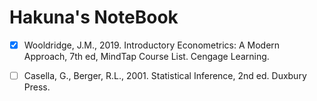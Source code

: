 # Hakuna's NoteBook

- [X] Wooldridge, J.M., 2019. Introductory Econometrics: A Modern Approach, 7th ed, MindTap Course List. Cengage Learning.

- [ ] Casella, G., Berger, R.L., 2001. Statistical Inference, 2nd ed. Duxbury Press.

```{tableofcontents}
```
